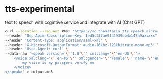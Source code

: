 # tts-experimental
text to speech with cogintive service and integrate with AI (Chat GPT)

```bash
curl --location --request POST "https://southeastasia.tts.speech.microsoft.com/cognitiveservices/v1" \
--header "Ocp-Apim-Subscription-Key: 1ed5c237ae0144939db4a147a9axxxxx" \
--header 'Content-Type: application/ssml+xml' \
--header 'X-Microsoft-OutputFormat: audio-16khz-128kbitrate-mono-mp3' \
--header 'User-Agent: curl' \
--data-raw '<speak version='\''1.0'\'' xml:lang='\''en-US'\''>
    <voice xml:lang='\''en-US'\'' xml:gender='\''Female'\'' name='\''en-US-AnaNeural'\''>
        my voice is my passport verify me
    </voice>
</speak>' > output.mp3
```
